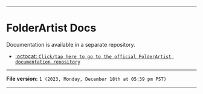 
***

# FolderArtist Docs

Documentation is available in a separate repository.

- [:octocat: `Click/tap here to go to the official FolderArtist documentation repository`](https://github.com/seanpm2001/FolderArtist_Docs/)

***

**File version:** `1 (2023, Monday, December 18th at 05:39 pm PST)`

***
